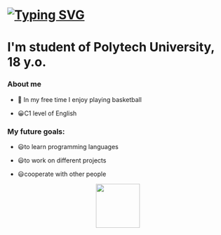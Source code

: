 # [![Typing SVG](https://readme-typing-svg.herokuapp.com?color=%2336BCF7&lines=Hi,+I'm+Vova)](https://git.io/typing-svg)

# I'm student of Polytech University, 18 y.o.
### About me

- 🏀 In my free time I enjoy playing basketball

- 😀C1 level of English

### My future goals: 

- 😃to learn programming languages

- 😃to work on different projects

- 😃cooperate with other people

<div id="header" align="center">
  <img src="https://media.giphy.com/media/M9gbBd9nbDrOTu1Mqx/giphy.gif" width="100"/>
</div>
